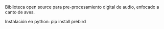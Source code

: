 Biblioteca open source para pre-procesamiento digital de audio, enfocado a canto de aves.

Instalación en python: pip install prebird
